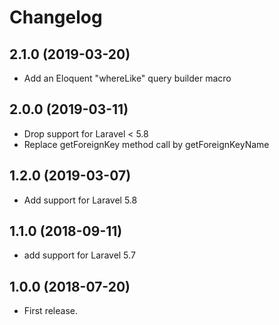 Changelog
=========

2.1.0 (2019-03-20)
------------------

- Add an Eloquent "whereLike" query builder macro

2.0.0 (2019-03-11)
------------------

- Drop support for Laravel < 5.8
- Replace getForeignKey method call by getForeignKeyName

1.2.0 (2019-03-07)
------------------

- Add support for Laravel 5.8

1.1.0 (2018-09-11)
------------------

- add support for Laravel 5.7

1.0.0 (2018-07-20)
------------------

- First release.
